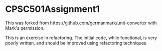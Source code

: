 # CPSC501Assignment1

This was forked from https://github.com/germanmark/unit-converter with Mark's permission. 

This is an exercise in refactoring. The initial code, while functional, is very poorly written, and should be improved using refactoring techniques.
